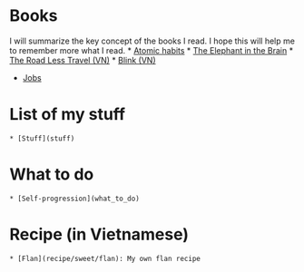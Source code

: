 # Books
I will summarize the key concept of the books I read. I hope this will help me to remember more what I read.
    * [Atomic habits](book/atomic_habits)
    * [The Elephant in the Brain](book/the_elephant_in_the_brain)
    * [The Road Less Travel (VN)](book/the_road_less_travel_vn)
    * [Blink (VN)](book/blink)

* [Jobs](jobs)

# List of my stuff
    * [Stuff](stuff)

# What to do
    * [Self-progression](what_to_do)

# Recipe (in Vietnamese)
    * [Flan](recipe/sweet/flan): My own flan recipe
